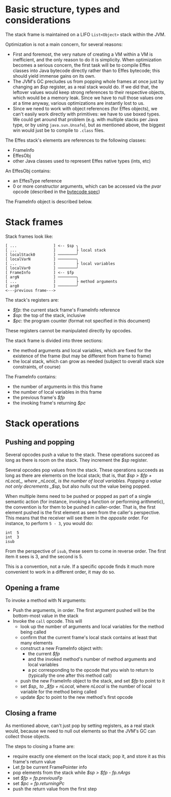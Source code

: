 Basic structure, types and considerations
========================================================================================

The stack frame is maintained on a LIFO `List<Object>` stack within the JVM.

Optimization is not a main concern, for several reasons:

- First and foremost, the very nature of creating a VM within a VM is inefficient, and the only reason to do it is simplicity. When optimization becomes a serious concern, the first task will be to compile Effes classes into Java bytecode directly rather than to Effes bytecode; this should yield immense gains on its own.
- The JVM's GC precludes us from popping whole frames at once just by changing an _$sp_ register, as a real stack would do. If we did that, the leftover values would keep strong references to their respective objects, which would be a memory leak. Since we have to null those values one at a time anyway, various optimizations are instantly lost to us.
- Since we need to work with object references (for Effes objects), we can't easily work directly with primitives: we have to use boxed types. We could get around that problem (e.g. with multiple stacks per Java type, or by using `java.sun.Unsafe`), but as mentioned above, the biggest win would just be to compile to `.class` files.

The Effes stack's elements are references to the following classes:

- FrameInfo
- EffesObj
- other Java classes used to represent Effes native types (ints, etc)

An EffesObj contains:

- an EffesType reference
- 0 or more constructor arguments, which can be accessed via the _pvar_ opcode (described in the [bytecode spec](bytecode.md))

The FrameInfo object is described below.

Stack frames
========================================================================================

Stack frames look like:

    [ ...                ] <-- $sp ╮
    [ ...                ]         ├ local stack
    [ localStack0        ] ────────╯
    [ localVarN          ] ────────╮
    [ ...                ]         ├ local variables
    [ localVar0          ] ────────╯
    [ FrameInfo          ] <-- $fp
    [ argN               ] ────────╮
    [ ...                ]         ├ method arguments
    [ arg0               ] ────────╯
    <---previous frame--->

The stack's registers are:

- _$fp_: the current stack frame's FrameInfo reference
- _$sp_: the top of the stack, inclusive
- _$pc_: the program counter (format not specified in this document)

These registers cannot be manipulated directly by opcodes.

The stack frame is divided into three sections:

- the method arguments and local variables, which are fixed for the existence of the frame (but may be different from frame to frame)
- the local stack, which can grow as needed (subject to overall stack size constraints, of course)

The FrameInfo contains:

- the number of arguments in this this frame
- the number of local variables in this frame
- the previous frame's _$fp_
- the invoking frame's returning _$pc_

Stack operations
========================================================================================

Pushing and popping
----------------------------------------------------------------------------------------

Several opcodes push a value to the stack. These operations succeed as long as there is room on the stack. They increment the _$sp_ register.

Several opcodes pop values from the stack. These operations succeeds as long as there are elements on the local stack; that is, that _$sp > $fp + nLocal_, where _nLocal_ is the number of local variables. Popping a value not only decrements _$sp_, but also nulls out the value being popped.

When multiple items need to be pushed or popped as part of a single semantic action (for instance, invoking a function or performing arithmetic), the convention is for them to be pushed in caller-order. That is, the first element pushed is the first element as seen from the caller's perspective. This means that the receiver will see them in the _opposite_ order. For instance, to perform `5 - 3`, you would do:

    int  5
    int  3
    isub

From the perspective of `isub`, these seem to come in reverse order. The first item it sees is 3, and the second is 5.

This is a convention, not a rule. If a specific opcode finds it much more convenient to work in a different order, it may do so.
  

Opening a frame
----------------------------------------------------------------------------------------

To invoke a method with N arguments:

- Push the arguments, in order. The first argument pushed will be the bottom-most value in the stack
- Invoke the `call` opcode. This will
  - look up the number of arguments and local variables for the method being called
  - confirm that the current frame's local stack contains at least that many elements
  - construct a new FrameInfo object with:
    - the current _$fp_
    - and the invoked method's number of method arguments and local variables
    - a pc corresponding to the opcode that you wish to return to (typically the one after this method call)
  - push the new FrameInfo object to the stack, and set _$fp_ to point to it
  - set _$sp_ to _$fp + nLocal_, where _nLocal_ is the number of local variable for the method being called
  - update _$pc_ to point to the new method's first opcode
    
Closing a frame
----------------------------------------------------------------------------------------

As mentioned above, can't just pop by setting registers, as a real stack would, because we need to null out elements so that the JVM's GC can collect those objects.

The steps to closing a frame are:

- require exactly one element on the local stack; pop it, and store it as this frame's return value
- Let _fp_ be current FramePointer info
- pop elements from the stack while _$sp > $fp - fp.nArgs_
- set _$fp = fp.previousFp_
- set _$pc = fp.returningPc_
- push the return value from the first step
